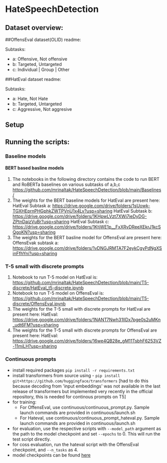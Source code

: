 # HateSpeechDetection

## Dataset overview:
##OffensEval dataset(OLID) readme:

Subtasks:
- a: Offensive, Not offensive
- b: Targeted, Untargeted
- c: Individual | Group | Other

##HatEval dataset readme:

Subtasks:
- a: Hate, Not Hate
- b: Targeted, Untargeted
- c: Aggressive, Not aggresive


## Setup

## Running the scripts:
### Baseline models
#### BERT based basline models 
 1. The notebooks in the following directory contains the code to run BERT and RoBERTa baselines on various subtasks of a,b,c
https://github.com/mrinaltak/HateSpeechDetection/blob/main/Baselines/
 2. The weights for the BERT baseline models for HatEval are present here: 
  HatEval Subtask a: https://drive.google.com/drive/folders/1sUowk-TGXHEprnPHGphkZWTPVnU1x4Lv?usp=sharing
  HatEval Subtask b: https://drive.google.com/drive/folders/1KHpwLVzt7XWi7ieDyDG-ZPtnDaizVuBr?usp=sharing
   HatEval Subtask c: https://drive.google.com/drive/folders/1KtjWE1p__FxXRvDReeXEkrJ1kcSQgoKN?usp=sharing 
   3. The weights for the BERT basline model for OffensEval are present here:
	   OffensEvak subtask a: https://drive.google.com/drive/folders/1vDNGJRMTA7F2eykCgyPdNgXSinFfhYni?usp=sharing

### T-5 small with discrete prompts
1. Notebook to run T-5 model on HatEval is: https://github.com/mrinaltak/HateSpeechDetection/blob/main/T5-discrete/HatEval_t5-discrete.ipynb
2. Notebook to run T-5 model on OffensEval is: https://github.com/mrinaltak/HateSpeechDetection/blob/main/T5-discrete/OffensEval.ipynb
 2. The weights for the T-5 small with discrete prompts for HatEval are present here: 
  HatEval: https://drive.google.com/drive/folders/1NANT7Nwh31lIDx7pge0s2uMKn_udt6FM?usp=sharing
   3. The weights for the T-5 small with discrete prompts for OffensEval are present here: 
  HatEval: https://drive.google.com/drive/folders/16we4QB28e_gM11TsbhF6253VZ-11miLH?usp=sharing
  
### Continuous prompts
- install required packages `pip install -r requirements.txt`
- install transformers from source using -
`pip install git+https://github.com/huggingface/transformers` 
[had to do this because decoding from 'input embeddings' was not available in the last release of transformers but implemented very recently in the official repository, this is needed for continous prompts on T5]
- for training:
  - For OffensEval, use continuous/continuous_prompt.py. Sample launch commands are provided in continuous/launch.sh
  - For Hateval, use continuous/continuous_prompt_hateval.py. Sample launch commands are provided in continuous/launch.sh
- for evaluation, use the respective scripts with `--model_path` argument as the path to the model checkpoint and set `--epochs` to 0. This will run the test script directly.
- for coss evaluation, run the hateval script with the OffensEval checkpoint, and `--n_tasks` as 4.
- model checkpoints can be found [here](https://drive.google.com/drive/folders/1bQlz5FnOSBPgt32SGCnx4qKqy4duoGp5?usp=sharing)
